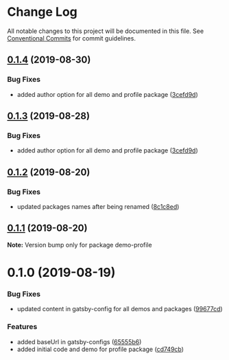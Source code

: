 # Change Log

All notable changes to this project will be documented in this file.
See [Conventional Commits](https://conventionalcommits.org) for commit guidelines.

## [0.1.4](https://github.com/sonapraneeth-a/sonapraneeth-gatsby-themes/compare/demo-profile@0.1.2...demo-profile@0.1.4) (2019-08-30)

### Bug Fixes

- added author option for all demo and profile package ([3cefd9d](https://github.com/sonapraneeth-a/sonapraneeth-gatsby-themes/commit/3cefd9d))

## [0.1.3](https://github.com/sonapraneeth-a/sonapraneeth-gatsby-themes/compare/demo-profile@0.1.2...demo-profile@0.1.3) (2019-08-28)

### Bug Fixes

- added author option for all demo and profile package ([3cefd9d](https://github.com/sonapraneeth-a/sonapraneeth-gatsby-themes/commit/3cefd9d))

## [0.1.2](https://github.com/sonapraneeth-a/sonapraneeth-gatsby-themes/compare/demo-profile@0.1.1...demo-profile@0.1.2) (2019-08-20)

### Bug Fixes

- updated packages names after being renamed ([8c1c8ed](https://github.com/sonapraneeth-a/sonapraneeth-gatsby-themes/commit/8c1c8ed))

## [0.1.1](https://github.com/sonapraneeth-a/sonapraneeth-gatsby-themes/compare/demo-profile@0.1.0...demo-profile@0.1.1) (2019-08-20)

**Note:** Version bump only for package demo-profile

# 0.1.0 (2019-08-19)

### Bug Fixes

- updated content in gatsby-config for all demos and packages ([99677cd](https://github.com/sonapraneeth-a/sonapraneeth-gatsby-themes/commit/99677cd))

### Features

- added baseUrl in gatsby-configs ([65555b6](https://github.com/sonapraneeth-a/sonapraneeth-gatsby-themes/commit/65555b6))
- added initial code and demo for profile package ([cd749cb](https://github.com/sonapraneeth-a/sonapraneeth-gatsby-themes/commit/cd749cb))
